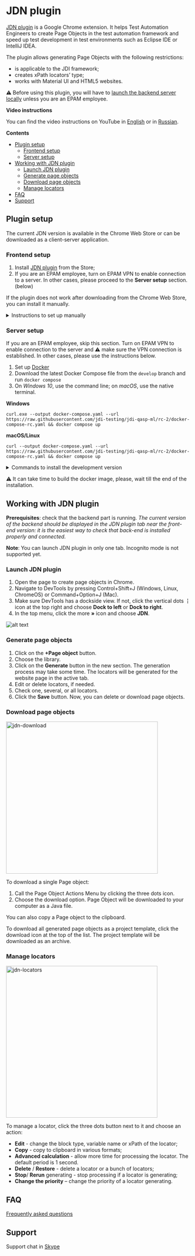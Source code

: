 # JDN plugin

[JDN plugin](https://chrome.google.com/webstore/detail/jdn/dldagjdnndapekahhbpeemjifghccldg) is a Google Chrome extension. It helps Test Automation Engineers to create Page Objects in the test automation framework and speed up test development in test environments such as Eclipse IDE or IntelliJ IDEA.

The plugin allows generating Page Objects with the following restrictions:
-	is applicable to the JDI framework;
-	creates xPath locators’ type;
-	works with Material UI and HTML5 websites.

:warning: Before using this plugin, you will have to [launch the backend server locally](#server-setup) unless you are an EPAM employee.

**Video instructions**

You can find the video instructions on YouTube in [English](https://www.youtube.com/watch?v=b2o6R98icRU) or in [Russian](https://www.youtube.com/watch?v=FJWJjxmJUMw).

**Contents**

* [Plugin setup](#plugin-setup)
  * [Frontend setup](#frontend-setup)
  * [Server setup](#server-setup)
* [Working with JDN plugin](#working-with-jdn-plugin)
  * [Launch JDN plugin](#launch-jdn-plugin)
  * [Generate page objects](#generate-page-objects)
  * [Download page objects](#download-page-objects)
  * [Manage locators](#manage-locators)
* [FAQ](#faq)
* [Support](#support)

## Plugin setup
The current JDN version is available in the Chrome Web Store or can be downloaded as a client-server application.

### Frontend setup

1.	Install [JDN plugin](https://chrome.google.com/webstore/detail/jdn/dldagjdnndapekahhbpeemjifghccldg) from the Store;
2.	If you are an EPAM employee, turn on EPAM VPN to enable connection to a server. In other cases, please proceed to the **Server setup** section. (below)

If the plugin does not work after downloading from the Chrome Web Store, you can install it manually.

<details>
  <summary>Instructions to set up manually</summary>
  
*It is recommended to use the version from [Chrome Web store](https://chrome.google.com/webstore/detail/jdn/dldagjdnndapekahhbpeemjifghccldg).*  
1. [Download](https://github.com/jdi-testing/jdn-ai/releases?q=release) the latest release of the plugin.
   *  For the developer team only: [Download](https://github.com/jdi-testing/jdn-ai/releases) the latest build (you need a .zip file named like the needed JDN version).
2. Unpack the content to a local folder (the result folder name is `dist`).
3. Open Chrome Settings → choose the option “More tools” → choose the option Extensions → turn on the Developer mode → click “Load unpacked”.
4. Select the `dist` folder with the plugin on the subfolder's level.
5. Open Chrome developer tools via F12 (fn+f12) hotkey. The JDN tab is added as the last tab of DevTools.
</details>

### Server setup

If you are an EPAM employee, skip this section. Turn on EPAM VPN to enable connection to the server and :warning: make sure the VPN connection is established. In other cases, please use the instructions below.

1. Set up [Docker](https://www.docker.com/products/docker-desktop)  
2. Download the latest Docker Compose file from the `develop` branch and run `docker compose`  
3. On _Windows 10_, use the command line; on _macOS_, use the native terminal.

**Windows**
```shell
curl.exe --output docker-compose.yaml --url https://raw.githubusercontent.com/jdi-testing/jdi-qasp-ml/rc-2/docker-compose-rc.yaml && docker compose up
```
**macOS/Linux**
```shell
curl --output docker-compose.yaml --url https://raw.githubusercontent.com/jdi-testing/jdi-qasp-ml/rc-2/docker-compose-rc.yaml && docker compose up
```

<details>
  <summary>Commands to install the development version</summary>
  
**Windows**

```shell
curl.exe --output docker-compose.yaml --url https://raw.githubusercontent.com/jdi-testing/jdi-qasp-ml/develop/docker-compose.yaml && docker compose up
```

**macOS/Linux**

```shell
curl --output docker-compose.yaml --url https://raw.githubusercontent.com/jdi-testing/jdi-qasp-ml/develop/docker-compose.yaml && docker compose up
```

</details>

:warning: It can take time to build the docker image, please, wait till the end of the installation.

## Working with JDN plugin

**Prerequisites**: check that the backend part is running. *The current version of the backend should be displayed in the JDN plugin tab near the front-end version: it is the easiest way to check that back-end is installed properly and connected.*

**Note**: You can launch JDN plugin in only one tab. Incognito mode is not supported yet.

### Launch JDN plugin

1. Open the page to create page objects in Chrome.
2. Navigate to DevTools by pressing Control+Shift+J (Windows, Linux, ChromeOS) or Command+Option+J (Mac).
3. Make sure DevTools has a dockside view. If not, click the vertical dots **⋮** icon at the top right and choose **Dock to left** or **Dock to right**.
4. In the top menu, click the more **»** icon and choose **JDN**.

![alt text](https://user-images.githubusercontent.com/53625116/192780907-6fdd41f4-cbbf-4335-b1fe-9db2da2f10af.png)


### Generate page objects
1. Click on the **+Page object** button.
2. Choose the library.
3. Click on the **Generate** button in the new section. 
The generation process may take some time. The locators will be generated for the website page in the active tab.
4. Edit or delete locators, if needed.
5. Check one, several, or all locators.
6. Click the **Save** button. Now, you can delete or download page objects.

### Download page objects

<img width="414" alt="jdn-download" src="https://user-images.githubusercontent.com/92522442/220601858-2c9b7f7c-c8f8-4b98-ac6e-907fb54fc0a3.png">

To download a single Page object:
1. Call the Page Object Actions Menu by clicking the three dots icon.
2. Choose the download option. Page Object will be downloaded to your computer as a Java file.

You can also copy a Page object to the clipboard.

To download all generated page objects as a project template, click the download icon at the top of the list. The project template will be downloaded as an archive.

### Manage locators

<img width="413" alt="jdn-locators" src="https://user-images.githubusercontent.com/92522442/220602083-76c1c4e1-5104-4f02-8724-c10328c5284f.png">

To manage a locator, click the three dots button next to it and choose an action:

- **Edit** - change the block type, variable name or xPath of the locator;
- **Copy** - copy to clipboard in various formats;
- **Advanced calculation** - allow more time for processing the locator. The default period is 1 second.
- **Delete** / **Restore** - delete a locator or a bunch of locators;
- **Stop**/ **Rerun** generating - stop processing if a locator is generating;
-	**Change the priority** – change the priority of a locator generating.

## FAQ
[Frequently asked questions](https://jdi-family.atlassian.net/l/cp/cV133esQ)
## Support
Support chat in [Skype](https://join.skype.com/clvyVvnZvWqc)

